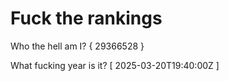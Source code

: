 # Fuck the rankings

Who the hell am I?
{ 29366528 }

What fucking year is it?
[ 2025-03-20T19:40:00Z ]
